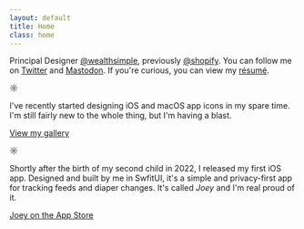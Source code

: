 ```yaml
---
layout: default
title: Home
class: home
---
```


Principal Designer [@wealthsimple](https://www.wealthsimple.com/en-ca), previously [@shopify](https://www.shopify.com/). You can follow me on [Twitter](https://twitter.com/AdamWhitcroft) and [Mastodon](https://mastodon.design/@adam). If you're curious, you can view my [résumé](/resume/).

☼

I've recently started designing iOS and macOS app icons in my spare time. I'm still fairly new to the whole thing, but I'm having a blast.

[View my gallery](/icons/)

☼

Shortly after the birth of my second child in 2022, I released my first iOS app. Designed and built by me in SwfitUI, it's a simple and privacy-first app for tracking feeds and diaper changes. It's called *Joey* and I'm real proud of it. 

[Joey on the App Store](https://apps.apple.com/ca/app/joey/id1640592100)